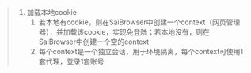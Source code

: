 









> 1. 加载本地cookie
>    1. 若本地有cookie，则在SaiBrowser中创建一个context（网页管理器），并加载该cookie，实现免登陆；若本地没有，则在SaiBrowser中创建一个空的context
>    2. 每个context是一个独立会话，用于环境隔离，每个context可使用1套代理，登录1套账号